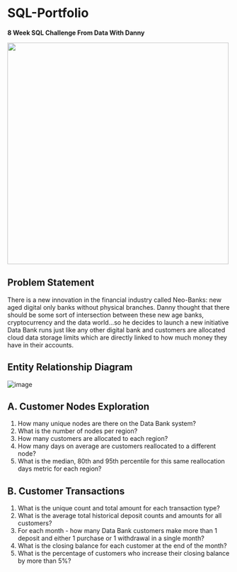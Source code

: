 # SQL-Portfolio

**8 Week SQL Challenge From Data With Danny**

<image src="https://user-images.githubusercontent.com/106369674/204484916-cc318fa4-046b-4504-a449-12f4e12a5340.png" width = 500>

  
## **Problem Statement**

There is a new innovation in the financial industry called Neo-Banks: new aged digital only banks without physical branches.
Danny thought that there should be some sort of intersection between these new age banks, cryptocurrency and the data world…so he decides to launch a new initiative
Data Bank runs just like any other digital bank and customers are allocated cloud data storage limits which are directly linked to how much money they have in their accounts. 


## **Entity Relationship Diagram**
  
  ![image](https://user-images.githubusercontent.com/106369674/204485287-694f2337-2a85-494f-b246-5c99eaef5d77.png)

## A. Customer Nodes Exploration

1. How many unique nodes are there on the Data Bank system?
2. What is the number of nodes per region?
3. How many customers are allocated to each region?
4. How many days on average are customers reallocated to a different node?
5. What is the median, 80th and 95th percentile for this same reallocation days metric for each region?


## B. Customer Transactions

1. What is the unique count and total amount for each transaction type?
2. What is the average total historical deposit counts and amounts for all customers?
3. For each month - how many Data Bank customers make more than 1 deposit and either 1 purchase or 1 withdrawal in a single month?
4. What is the closing balance for each customer at the end of the month?
5. What is the percentage of customers who increase their closing balance by more than 5%?
